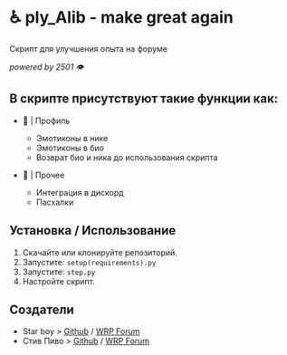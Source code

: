 # ♿ ply_Alib - make great again
Скрипт для улучшения опыта на форуме

_powered by 2501 👁️_

## В скрипте присутствуют такие функции как:

- 🖤 |  Профиль
  - Эмотиконы в нике
  - Эмотиконы в био
  - Возврат био и ника до использования скрипта
  
- 🤍 |  Прочее
  - Интеграция в дискорд
  - Пасхалки

## Установка / Использование

1. Скачайте или клонируйте репозиторий.
2. Запустите: `setup(requirements).py`
3. Запустите: `step.py`
4. Настройте скрипт.

## Создатели

- Star boy > [Github](https://github.com/v1lmok) / [WRP Forum](https://forum.wayzer.ru/u/vilmok)
- Стив Пиво > [Github](https://github.com/PivoSteve) / [WRP Forum](https://forum.wayzer.ru/u/Buba)
